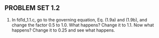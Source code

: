 **PROBLEM SET 1.2**
-------------------

1. In fd1d_1.1.c, go to the governing equation, Eq. (1.9a) and (1.9b), and
change the factor 0.5 to 1.0. What happens? Change it to 1.1.
Now what happens?
Change it to 0.25 and see what happens.

    >
